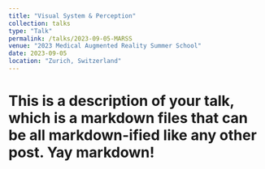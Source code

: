 ```yaml
---
title: "Visual System & Perception"
collection: talks
type: "Talk"
permalink: /talks/2023-09-05-MARSS
venue: "2023 Medical Augmented Reality Summer School"
date: 2023-09-05
location: "Zurich, Switzerland"
---
```


# This is a description of your talk, which is a markdown files that can be all markdown-ified like any other post. Yay markdown!
